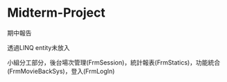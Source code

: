 # Midterm-Project
期中報告

透過LINQ entity未放入

小組分工部分，後台場次管理(FrmSession)，統計報表(FrmStatics)，功能統合(FrmMovieBackSys)，登入(FrmLogIn)

